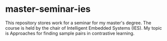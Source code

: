 # master-seminar-ies
This repository stores work for a seminar for my master's degree. The course is held by the chair of Intelligent Embedded Systems (IES). My topic is Approaches for finding sample pairs in contrastive learning.

